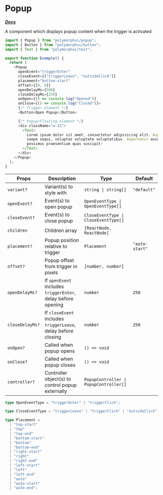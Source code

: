 # Popup

[**_Docs_**](../README.md)

A component which displays popup content when the trigger is activated

```typescript jsx
import { Popup } from "polymorphui/popup";
import { Button } from "polymorphui/button";
import { Text } from "polymorphui/text";

export function Example() {
  return (
    <Popup
      openEvent="triggerEnter"
      closeEvent={["triggerLeave", "outsideClick"]}
      placement="bottom-start"
      offset={[0, 0]}
      openDelayMs={500}
      closeDelayMs={250}
      onOpen={() => console.log("Opened")}
      onClose={() => console.log("Closed")}>
      {/* Trigger element */}
      <Button>Open Popup</Button>

      {/* Popup/Floating element */}
      <div className="w-32">
        <Text>
          Lorem ipsum dolor sit amet, consectetur adipisicing elit. Aspernatur ducimus incidunt minus nam quod rerum
          saepe sequi, voluptas voluptate voluptatibus. Aspernatur assumenda consectetur debitis dolorem inventore
          possimus praesentium quas suscipit!
        </Text>
      </div>
    </Popup>
  );
}
```

| Props           | Description                                                   | Type                                   | Default        |
|-----------------|---------------------------------------------------------------|----------------------------------------|----------------|
| `variant?`      | Variant(s) to style with                                      | `string \| string[]`                   | `"default"`    |
| `openEvent?`    | Event(s) to open popup                                        | `OpenEventType \| OpenEventType[]`     |                |
| `closeEvent?`   | Event(s) to close popup                                       | `CloseEventType \| CloseEventType[]`   |                |
| `children`      | Children array                                                | `[ReactNode, ReactNode]`               |                |
| `placement?`    | Popup position relative to trigger                            | `Placement`                            | `"auto-start"` |
| `offset?`       | Popup offset from trigger in pixels                           | `[number, number]`                     |                |
| `openDelayMs?`  | If `openEvent` includes `triggerEnter`, delay before opening  | `number`                               | `250`          |
| `closeDelayMs?` | If `closeEvent` includes `triggerLeave`, delay before closing | `number`                               | `250`          |
| `onOpen?`       | Called when popup opens                                       | `() => void`                           |                |
| `onClose?`      | Called when popup closes                                      | `() => void`                           |                |
| `controller?`   | Controller object(s) to control popup externally              | `PopupController \| PopupController[]` |                |

```typescript
type OpenEventType = "triggerEnter" | "triggerClick";

type CloseEventType = "triggerLeave" | "triggerClick" | "outsideClick";

type Placement =
  | "top-start"
  | "top"
  | "top-end"
  | "bottom-start"
  | "bottom"
  | "bottom-end"
  | "right-start"
  | "right"
  | "right-end"
  | "left-start"
  | "left"
  | "left-end"
  | "auto"
  | "auto-start"
  | "auto-end";
```
